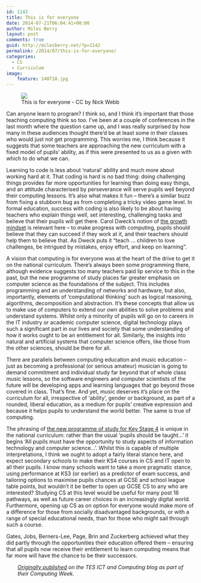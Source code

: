 ```yaml
---
id: 1142
title: This is for everyone
date: 2014-07-21T06:04:41+00:00
author: Miles Berry
layout: post 
comments: true
guid: http://milesberry.net/?p=1142
permalink: /2014/07/this-is-for-everyone/
categories:
  - CS
  - Curriculum
image:
    feature: 140718.jpg
---
```

<figure>
<img src="http://upload.wikimedia.org/wikipedia/commons/thumb/b/b0/This_is_for_Everyone.jpg/640px-This_is_for_Everyone.jpg">
<figcaption>This is for everyone - CC by Nick Webb
</figcaption>
</figure>



Can anyone learn to program? I think so, and I think it’s important that those teaching computing think so too. I’ve been at a couple of conferences in the last month where the question came up, and I was really surprised by how many in these audiences thought there’d be at least some in their classes who would just not get programming. This worries me, I think because it suggests that some teachers are approaching the new curriculum with a fixed model of pupils’ ability, as if this were presented to us as a given with which to do what we can.

Learning to code is less about ‘natural’ ability and much more about working hard at it. That coding is hard is no bad thing: doing challenging things provides far more opportunities for learning than doing easy things, and an attitude characterised by perseverance will serve pupils well beyond their computing lessons. It’s also what makes it fun &#8211; there’s a similar buzz from fixing a stubborn bug as from completing a tricky video game level. In formal education, success with coding is also likely to be about having teachers who explain things well, set interesting, challenging tasks and believe that their pupils will get there. Carol Dweck’s notion of [the growth mindset](http://mindsetonline.com/whatisit/about/) is relevant here &#8211; to make progress with computing, pupils should believe that they can succeed if they work at it, and their teachers should help them to believe that. As Dweck puts it “teach &#8230; children to love challenges, be intrigued by mistakes, enjoy effort, and keep on learning”.

A vision that computing is for everyone was at the heart of the drive to get it on the national curriculum. There’s always been some programming there, although evidence suggests too many teachers paid lip service to this in the past, but the new programme of study places far greater emphasis on computer science as the foundations of the subject. This includes programming and an understanding of networks and hardware, but also, importantly, elements of ‘computational thinking’ such as logical reasoning, algorithms, decomposition and abstraction. It’s these concepts that allow us to make use of computers to extend our own abilities to solve problems and understand systems. Whilst only a minority of pupils will go on to careers in the IT industry or academic computer science, digital technology plays such a significant part in our lives and society that some understanding of how it works ought to be an entitlement for all. Similarly, the insights into natural and artificial systems that computer science offers, like those from the other sciences, should be there for all.

There are parallels between computing education and music education &#8211; just as becoming a professional (or serious amateur) musician is going to demand commitment and individual study far beyond that of whole class music lessons, so the software engineers and computer scientists of the future will be developing apps and learning languages that go beyond those covered in class. That’s fine. And yet, music deserves it’s place on the curriculum for all, irrespective of ‘ability’, gender or background, as part of a rounded, liberal education, as a medium for pupils’ creative expression and because it helps pupils to understand the world better. The same is true of computing.

The phrasing of [the new programme of study for Key Stage 4](https://www.gov.uk/government/publications/national-curriculum-in-england-computing-programmes-of-study/national-curriculum-in-england-computing-programmes-of-study#key-stage-4) is unique in the national curriculum: rather than the usual ‘pupils should be taught&#8230;’ it begins ‘All pupils must have the opportunity to study aspects of information technology and computer science&#8230;’. Whilst this is capable of multiple interpretations, I think we ought to adopt a fairly literal stance here, and expect secondary schools to make their KS4 courses in CS and IT open to all their pupils. I know many schools want to take a more pragmatic stance, using performance at KS3 (or earlier) as a predictor of exam success, and tailoring options to maximise pupils chances at GCSE and school league table points, but wouldn’t it be better to open up GCSE CS to any who are interested? Studying CS at this level would be useful for many post 16 pathways, as well as future career choices in an increasingly digital world. Furthermore, opening up CS as on option for everyone would make more of a difference for those from socially disadvantaged backgrounds, or with a range of special educational needs, than for those who might sail through such a course.

Gates, Jobs, Berners-Lee, Page, Brin and Zuckerberg achieved what they did partly through the opportunities their education offered them &#8211; ensuring that all pupils now receive their entitlement to learn computing means that far more will have the chance to be their successors.

<p style="padding-left: 30px;">
  <em><a href="http://community.tes.co.uk/tes_ict_and_computing/b/computing_week_and_national_curriculum_reform/archive/2014/07/17/this-is-for-everyone.aspx" target="_blank">Originally published</a> on the TES ICT and Computing blog as part of their Computing Week.</em>
</p>
